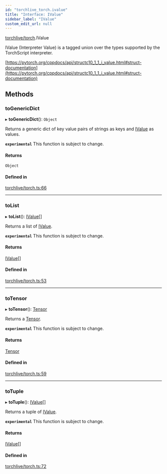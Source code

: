 ```yaml
---
id: "torchlive_torch.ivalue"
title: "Interface: IValue"
sidebar_label: "IValue"
custom_edit_url: null
---
```


[torchlive/torch](../modules/torchlive_torch.md).IValue

IValue (Interpreter Value) is a tagged union over the types supported by the
TorchScript interpreter.

[https://pytorch.org/cppdocs/api/structc10_1_1_i_value.html#struct-documentation](https://pytorch.org/cppdocs/api/structc10_1_1_i_value.html#struct-documentation)

## Methods

### toGenericDict

▸ **toGenericDict**(): `Object`

Returns a generic dict of key value pairs of strings as keys and
[IValue](torchlive_torch.ivalue.md) as values.

**`experimental`** This function is subject to change.

#### Returns

`Object`

#### Defined in

[torchlive/torch.ts:66](https://github.com/pytorch/live/blob/82c998e/react-native-pytorch-core/src/torchlive/torch.ts#L66)

___

### toList

▸ **toList**(): [IValue](torchlive_torch.ivalue.md)[]

Returns a list of [IValue](torchlive_torch.ivalue.md).

**`experimental`** This function is subject to change.

#### Returns

[IValue](torchlive_torch.ivalue.md)[]

#### Defined in

[torchlive/torch.ts:53](https://github.com/pytorch/live/blob/82c998e/react-native-pytorch-core/src/torchlive/torch.ts#L53)

___

### toTensor

▸ **toTensor**(): [Tensor](torchlive_torch.tensor.md)

Returns a [Tensor](torchlive_torch.tensor.md).

**`experimental`** This function is subject to change.

#### Returns

[Tensor](torchlive_torch.tensor.md)

#### Defined in

[torchlive/torch.ts:59](https://github.com/pytorch/live/blob/82c998e/react-native-pytorch-core/src/torchlive/torch.ts#L59)

___

### toTuple

▸ **toTuple**(): [IValue](torchlive_torch.ivalue.md)[]

Returns a tuple of [IValue](torchlive_torch.ivalue.md).

**`experimental`** This function is subject to change.

#### Returns

[IValue](torchlive_torch.ivalue.md)[]

#### Defined in

[torchlive/torch.ts:72](https://github.com/pytorch/live/blob/82c998e/react-native-pytorch-core/src/torchlive/torch.ts#L72)
